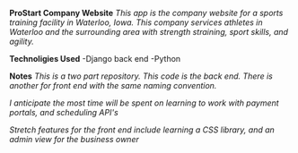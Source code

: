 **ProStart Company Website**
*This app is the company website for a sports training facility in Waterloo, Iowa.  This company services athletes in Waterloo and the surrounding area with strength straining, sport skills, and agility.*

**Technoligies Used**
-Django back end
-Python

**Notes**
*This is a two part repository.  This code is the back end.  There is another for front end with the same naming convention.*

*I anticipate the most time will be spent on learning to work with payment portals, and scheduling API's*

*Stretch features for the front end include learning a CSS library, and an admin view for the business owner*

